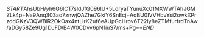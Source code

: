 $START$AhsUbH/yh6G6lCT7sldJfG096lU+5LdryaTYunuXc01MXWWTAhJGMZLk4p+Na9Anq303ao7znwjQAZhe7GkiY6SnEcj+AqBU0IVVHbvYsi2owkXPrzddGKzV3QWBiR2OkOax4ntLirK2uf6eAUpGcHrov6T22Iy8eZTMfurfrdTnAw/aDGy58Ze9Ug1DJFD/B4W0CDvv6pN1iuS7/ms+Pg==$END$